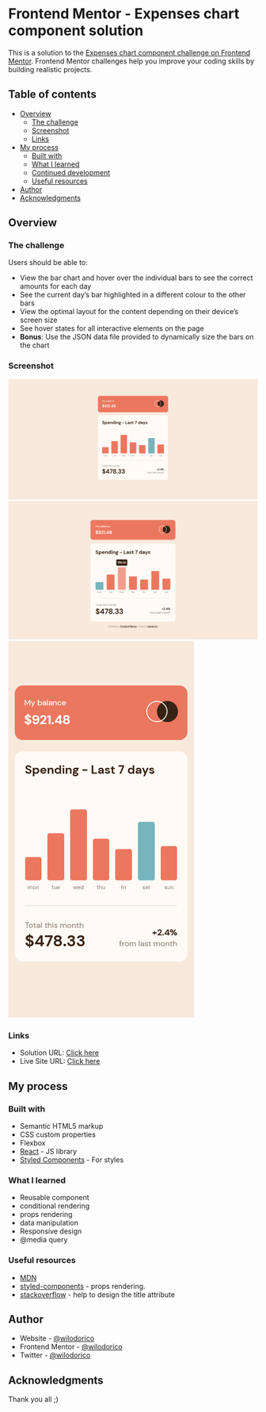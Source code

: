 # Frontend Mentor - Expenses chart component solution

This is a solution to the [Expenses chart component challenge on Frontend Mentor](https://www.frontendmentor.io/challenges/expenses-chart-component-e7yJBUdjwt). Frontend Mentor challenges help you improve your coding skills by building realistic projects. 

## Table of contents

- [Overview](#overview)
  - [The challenge](#the-challenge)
  - [Screenshot](#screenshot)
  - [Links](#links)
- [My process](#my-process)
  - [Built with](#built-with)
  - [What I learned](#what-i-learned)
  - [Continued development](#continued-development)
  - [Useful resources](#useful-resources)
- [Author](#author)
- [Acknowledgments](#acknowledgments)

## Overview

### The challenge

Users should be able to:

- View the bar chart and hover over the individual bars to see the correct amounts for each day
- See the current day’s bar highlighted in a different colour to the other bars
- View the optimal layout for the content depending on their device’s screen size
- See hover states for all interactive elements on the page
- **Bonus**: Use the JSON data file provided to dynamically size the bars on the chart

### Screenshot

![](./screenshots/screen.png)
![](./screenshots/active2.png)
![](./screenshots/mobile.png)

### Links

- Solution URL: [Click here](https://github.com/wilodorico/expenses-chart-challenge)
- Live Site URL: [Click here](https://expense-chart-junior-challenge.netlify.app/)

## My process

### Built with

- Semantic HTML5 markup
- CSS custom properties
- Flexbox
- [React](https://reactjs.org/) - JS library
- [Styled Components](https://styled-components.com/) - For styles

### What I learned

- Reusable component
- conditional rendering
- props rendering
- data manipulation
- Responsive design
- @media query


### Useful resources

- [MDN](https://developer.mozilla.org/fr/)
- [styled-components](https://styled-components.com) - props rendering.
- [stackoverflow](https://stackoverflow.com/questions/41970493/how-to-control-position-and-colour-of-title-text-in-html-href-element) - help to design the title attribute

## Author

- Website - [@wilodorico](https://www.wilodorico.fr)
- Frontend Mentor - [@wilodorico](https://www.frontendmentor.io/profile/wilodorico)
- Twitter - [@wilodorico](https://www.twitter.com/wilodorico)

## Acknowledgments

Thank you all ;)
